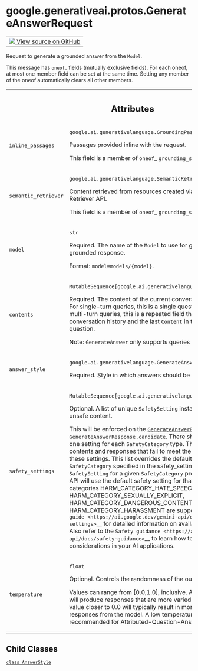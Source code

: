 
# google.generativeai.protos.GenerateAnswerRequest

<!-- Insert buttons and diff -->

<table class="tfo-notebook-buttons tfo-api nocontent">
<td>
  <a target="_blank" href="https://github.com/googleapis/google-cloud-python/tree/main/packages/google-ai-generativelanguage/google/ai/generativelanguage_v1beta/types/generative_service.py#L1157-L1286">
    <img src="https://www.tensorflow.org/images/GitHub-Mark-32px.png" />
    View source on GitHub
  </a>
</td>
</table>



Request to generate a grounded answer from the ``Model``.

<!-- Placeholder for "Used in" -->

This message has `oneof`_ fields (mutually exclusive fields).
For each oneof, at most one member field can be set at the same time.
Setting any member of the oneof automatically clears all other
members.




<!-- Tabular view -->
 <table class="responsive fixed orange">
<colgroup><col width="214px"><col></colgroup>
<tr><th colspan="2"><h2 class="add-link">Attributes</h2></th></tr>

<tr>
<td>

`inline_passages`<a id="inline_passages"></a>

</td>
<td>

`google.ai.generativelanguage.GroundingPassages`

Passages provided inline with the request.

This field is a member of `oneof`_ ``grounding_source``.

</td>
</tr><tr>
<td>

`semantic_retriever`<a id="semantic_retriever"></a>

</td>
<td>

`google.ai.generativelanguage.SemanticRetrieverConfig`

Content retrieved from resources created via
the Semantic Retriever API.

This field is a member of `oneof`_ ``grounding_source``.

</td>
</tr><tr>
<td>

`model`<a id="model"></a>

</td>
<td>

`str`

Required. The name of the ``Model`` to use for generating
the grounded response.

Format: ``model=models/{model}``.

</td>
</tr><tr>
<td>

`contents`<a id="contents"></a>

</td>
<td>

`MutableSequence[google.ai.generativelanguage.Content]`

Required. The content of the current conversation with the
``Model``. For single-turn queries, this is a single
question to answer. For multi-turn queries, this is a
repeated field that contains conversation history and the
last ``Content`` in the list containing the question.

Note: ``GenerateAnswer`` only supports queries in English.

</td>
</tr><tr>
<td>

`answer_style`<a id="answer_style"></a>

</td>
<td>

`google.ai.generativelanguage.GenerateAnswerRequest.AnswerStyle`

Required. Style in which answers should be
returned.

</td>
</tr><tr>
<td>

`safety_settings`<a id="safety_settings"></a>

</td>
<td>

`MutableSequence[google.ai.generativelanguage.SafetySetting]`

Optional. A list of unique ``SafetySetting`` instances for
blocking unsafe content.

This will be enforced on the
<a href="../../../google/generativeai/protos/GenerateAnswerRequest.md#contents"><code>GenerateAnswerRequest.contents</code></a> and
``GenerateAnswerResponse.candidate``. There should not be
more than one setting for each ``SafetyCategory`` type. The
API will block any contents and responses that fail to meet
the thresholds set by these settings. This list overrides
the default settings for each ``SafetyCategory`` specified
in the safety_settings. If there is no ``SafetySetting`` for
a given ``SafetyCategory`` provided in the list, the API
will use the default safety setting for that category. Harm
categories HARM_CATEGORY_HATE_SPEECH,
HARM_CATEGORY_SEXUALLY_EXPLICIT,
HARM_CATEGORY_DANGEROUS_CONTENT, HARM_CATEGORY_HARASSMENT
are supported. Refer to the
`guide <https://ai.google.dev/gemini-api/docs/safety-settings>`__
for detailed information on available safety settings. Also
refer to the `Safety
guidance <https://ai.google.dev/gemini-api/docs/safety-guidance>`__
to learn how to incorporate safety considerations in your AI
applications.

</td>
</tr><tr>
<td>

`temperature`<a id="temperature"></a>

</td>
<td>

`float`

Optional. Controls the randomness of the output.

Values can range from [0.0,1.0], inclusive. A value closer
to 1.0 will produce responses that are more varied and
creative, while a value closer to 0.0 will typically result
in more straightforward responses from the model. A low
temperature (~0.2) is usually recommended for
Attributed-Question-Answering use cases.


</td>
</tr>
</table>



## Child Classes
[`class AnswerStyle`](../../../google/generativeai/protos/GenerateAnswerRequest/AnswerStyle.md)

